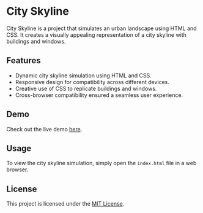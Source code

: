 # City Skyline

City Skyline is a project that simulates an urban landscape using HTML and CSS. It creates a visually appealing representation of a city skyline with buildings and windows.

## Features

- Dynamic city skyline simulation using HTML and CSS.
- Responsive design for compatibility across different devices.
- Creative use of CSS to replicate buildings and windows.
- Cross-browser compatibility ensured a seamless user experience.

## Demo

Check out the live demo [here](https://flex0ing-ag.github.io/City-Skyline/).

## Usage

To view the city skyline simulation, simply open the `index.html` file in a web browser.

## License

This project is licensed under the [MIT License](LICENSE).
